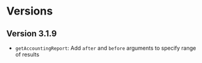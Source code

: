 # Versions

## Version 3.1.9

- `getAccountingReport`: Add `after` and `before` arguments to specify range of
    results
